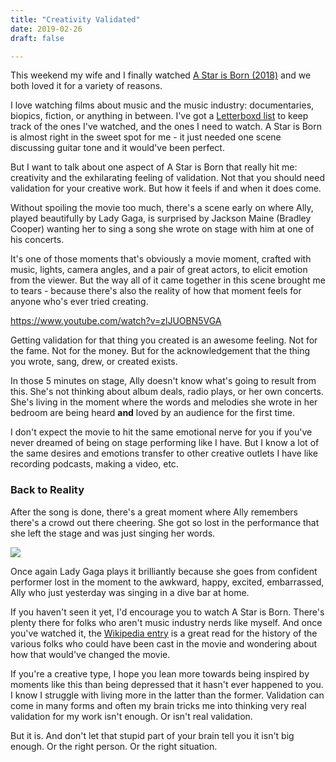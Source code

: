 ```yaml
---
title: "Creativity Validated"
date: 2019-02-26
draft: false

---
```


This weekend my wife and I finally watched [A Star is Born (2018)](https://letterboxd.com/film/a-star-is-born-2018/) and we both loved it for a variety of reasons.

I love watching films about music and the music industry: documentaries, biopics, fiction, or anything in between. I've got a [Letterboxd list](https://letterboxd.com/ichris/list/music-documentaries-to-watch/) to keep track of the ones I've watched, and the ones I need to watch. A Star is Born is almost right in the sweet spot for me - it just needed one scene discussing guitar tone and it would've been perfect.

But I want to talk about one aspect of A Star is Born that really hit me: creativity and the exhilarating feeling of validation. Not that you should need validation for your creative work. But how it feels if and when it does come.

Without spoiling the movie too much, there's a scene early on where Ally, played beautifully by Lady Gaga, is surprised by Jackson Maine (Bradley Cooper) wanting her to sing a song she wrote on stage with him at one of his concerts.

It's one of those moments that's obviously a movie moment, crafted with music, lights, camera angles, and a pair of great actors, to elicit emotion from the viewer. But the way all of it came together in this scene brought me to tears - because there's also the reality of how that moment feels for anyone who's ever tried creating.

https://www.youtube.com/watch?v=zlJUOBN5VGA

Getting validation for that thing you created is an awesome feeling. Not for the fame. Not for the money. But for the acknowledgement that the thing you wrote, sang, drew, or created exists.

In those 5 minutes on stage, Ally doesn't know what's going to result from this. She's not thinking about album deals, radio plays, or her own concerts. She's living in the moment where the words and melodies she wrote in her bedroom are being heard **and** loved by an audience for the first time.

I don't expect the movie to hit the same emotional nerve for you if you've never dreamed of being on stage performing like I have. But I know a lot of the same desires and emotions transfer to other creative outlets I have like recording podcasts, making a video, etc.

### Back to Reality

After the song is done, there's a great moment where Ally remembers there's a crowd out there cheering. She got so lost in the performance that she left the stage and was just singing her words.

![](https://media.giphy.com/media/XHU5A2lvi2gkrX764G/source.gif)

Once again Lady Gaga plays it brilliantly because she goes from confident performer lost in the moment to the awkward, happy, excited, embarrassed, Ally who just yesterday was singing in a dive bar at home.

If you haven't seen it yet, I'd encourage you to watch A Star is Born. There's plenty there for folks who aren't music industry nerds like myself. And once you've watched it, the [Wikipedia entry](https://en.wikipedia.org/wiki/A_Star_Is_Born_(2018_film)) is a great read for the history of the various folks who could have been cast in the movie and wondering about how that would've changed the movie.

If you're a creative type, I hope you lean more towards being inspired by moments like this than being depressed that it hasn't ever happened to you. I know I struggle with living more in the latter than the former. Validation can come in many forms and often my brain tricks me into thinking very real validation for my work isn't enough. Or isn't real validation.

But it is. And don't let that stupid part of your brain tell you it isn't big enough. Or the right person. Or the right situation.
